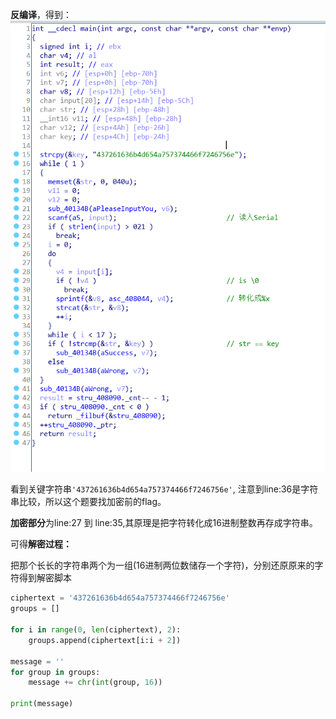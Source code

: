 **反编译**，得到：
![decompile](decompile.png)

看到关键字符串`'437261636b4d654a757374466f7246756e'`,
注意到line:36是字符串比较，所以这个题要找加密前的flag。

**加密部分**为line:27 到 line:35,其原理是把字符转化成16进制整数再存成字符串。

可得**解密过程：**

把那个长长的字符串两个为一组(16进制两位数储存一个字符)，分别还原原来的字符得到解密脚本
```python
ciphertext = '437261636b4d654a757374466f7246756e'
groups = []

for i in range(0, len(ciphertext), 2):
    groups.append(ciphertext[i:i + 2])

message = ''
for group in groups:
    message += chr(int(group, 16))

print(message)
```
